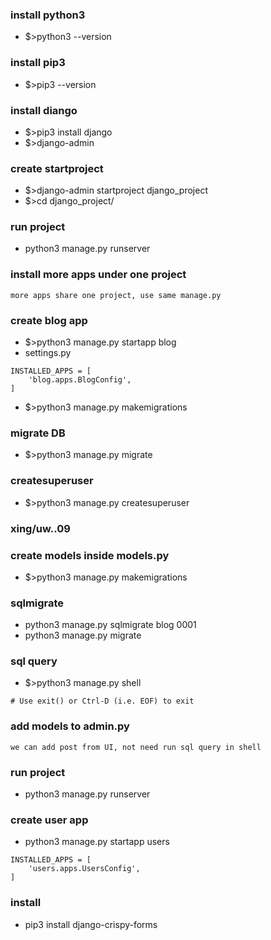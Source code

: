 ### install python3 
- $>python3 --version 
### install pip3 
- $>pip3 --version 
### install diango 
- $>pip3 install django 
- $>django-admin 
### create startproject
- $>django-admin startproject django_project 
- $>cd django_project/
### run project
- python3 manage.py runserver

### install more apps under one project
```
more apps share one project, use same manage.py
```
### create blog app
- $>python3 manage.py startapp blog
- settings.py
```
INSTALLED_APPS = [
    'blog.apps.BlogConfig',
]
```
- $>python3 manage.py makemigrations
### migrate DB
- $>python3 manage.py migrate
### createsuperuser
- $>python3 manage.py createsuperuser
### xing/uw..09
### create models inside models.py
- $>python3 manage.py makemigrations
### sqlmigrate
- python3 manage.py sqlmigrate blog 0001
- python3 manage.py migrate
### sql query
- $>python3 manage.py shell 
```
# Use exit() or Ctrl-D (i.e. EOF) to exit
```
### add models to admin.py
```
we can add post from UI, not need run sql query in shell
```
### run project
- python3 manage.py runserver

### create user app
- python3 manage.py startapp users
```
INSTALLED_APPS = [
    'users.apps.UsersConfig',
]
```

### install 
- pip3 install django-crispy-forms